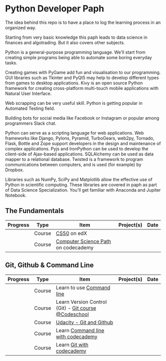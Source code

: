# Python Developer Paph

The idea behind this repo is to have a place to log the learning process in an organized way.

Starting from very basic knowledge this paph leads to data science in finances and algotrading. But it also covers other subjects. 

Python is a general-purpose programming language. We'll start from creating simple programs being able to automate some boring everyday tasks. 

Creating games with PyGame add fun and visualisation to our programming. GUI libraries such as Tkinter and PyQt5 may help to develop different types from games to desktop applications. Kivy is an open source Python framework for creating cross-platform multi-touch mobile applications with Natural User Interface.

Web scrapping can be very useful skill. Python is getting popular in Automated Testing field.

Building bots for social media like Facebook or Instagram or popular among programmers Slack chat.

Python can serve as a scripting language for web applications.  Web frameworks like Django, Pylons, Pyramid, TurboGears, web2py, Tornado, Flask, Bottle and Zope support developers in the design and maintenance of complex applications. Pyjs and IronPython can be used to develop the client-side of Ajax-based applications. SQLAlchemy can be used as data mapper to a relational database. Twisted is a framework to program communications between computers, and is used (for example) by Dropbox.

Libraries such as NumPy, SciPy and Matplotlib allow the effective use of Python in scientific computing. These libraries are covered in paph as part of Data Science Specialization. You'll get familiar with Anaconda and Jupiter Notebook.

## The Fundamentals

| Progress | Type | Item | Project(s) | Date |
| :------: | ------ | ------ | ------------ | :-------: |
|  | Course | [CS50](https://courses.edx.org/courses/course-v1%3AHarvardX%2BCS50%2BX/)  on edX |  ||
|  | Course | [Computer Science Path](https://courses.edx.org/courses/course-v1%3AHarvardX%2BCS50%2BX/)  on codecademy |  ||

## Git, Github & Command Line
| Progress | Type | Item | Project(s) | Date |
| :------: | ------ | ------ | ------------ | :-------: |
|  | Course | Learn to use [Command line](https://commandlinepoweruser.com/)|  ||
|  | Course | Learn Version Control (Git) - [Git course @Codeschool](https://try.github.io/levels/1/challenges/1) |   |    |
|  | Course | [Udacity - Git and Github](https://in.udacity.com/course/how-to-use-git-and-github--ud775) |   |    |
|  | Course | Learn [Command line with codecademy](https://www.codecademy.com/learn/learn-the-command-line)|  ||
|  | Course | Learn [Git with codecademy](https://www.codecademy.com/learn/learn-git)|  ||


